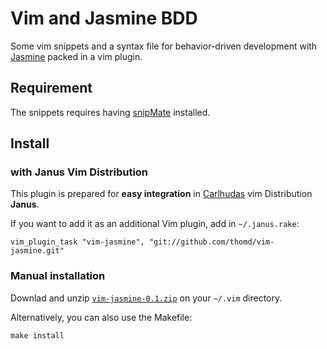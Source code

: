 # Vim and Jasmine BDD

Some vim snippets and a syntax file for behavior-driven development with [Jasmine](https://jasmine.github.io/) packed in a vim plugin.

## Requirement

The snippets requires having [snipMate](https://github.com/msanders/snipmate.vim) installed.

## Install

### with Janus Vim Distribution

This plugin is prepared for __easy integration__ in [Carlhudas](https://github.com/carlhuda/janus) vim Distribution __Janus__. 

If you want to add it as an additional Vim plugin, add in `~/.janus.rake`:

    vim_plugin_task "vim-jasmine", "git://github.com/thomd/vim-jasmine.git"

### Manual installation

Downlad and unzip [`vim-jasmine-0.1.zip`](https://github.com/downloads/thomd/vim-jasmine/vim-jasmine-0.1.zip) on your `~/.vim` directory.

Alternatively, you can also use the Makefile:

    make install


